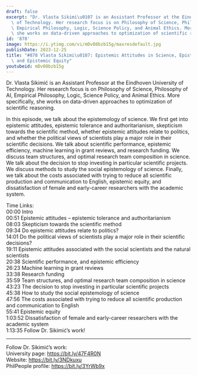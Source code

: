 ```yaml
---
draft: false
excerpt: "Dr. Vlasta Sikimi\u0107 is an Assistant Professor at the Eindhoven University\
  \ of Technology. Her research focus is on Philosophy of Science, Philosophy of AI,\
  \ Empirical Philosophy, Logic, Science Policy, and Animal Ethics. More specifically,\
  \ she works on data-driven approaches to optimization of scientific reasoning."
id: '878'
image: https://i.ytimg.com/vi/mDv08bzb15g/maxresdefault.jpg
publishDate: 2023-12-25
title: "#878 Vlasta Sikimi\u0107: Epistemic Attitudes in Science, Epistemic Efficiency,\
  \ and Epistemic Equity"
youtubeid: mDv08bzb15g
---
```

Dr. Vlasta Sikimić is an Assistant Professor at the Eindhoven University of Technology. Her research focus is on Philosophy of Science, Philosophy of AI, Empirical Philosophy, Logic, Science Policy, and Animal Ethics. More specifically, she works on data-driven approaches to optimization of scientific reasoning.

In this episode, we talk about the epistemology of science. We first get into epistemic attitudes, epistemic tolerance and authoritarianism, skepticism towards the scientific method, whether epistemic attitudes relate to politics, and whether the political views of scientists play a major role in their scientific decisions. We talk about scientific performance, epistemic efficiency, machine learning in grant reviews, and research funding. We discuss team structures, and optimal research team composition in science. We talk about the decision to stop investing in particular scientific projects. We discuss methods to study the social epistemology of science. Finally, we talk about the costs associated with trying to reduce all scientific production and communication to English, epistemic equity, and dissatisfaction of female and early-career researchers with the academic system.


Time Links:  
00:00  Intro  
00:51  Epistemic attitudes – epistemic tolerance and authoritarianism  
08:03  Skepticism towards the scientific method  
09:34  Do epistemic attitudes relate to politics?  
14:01  Do the political views of scientists play a major role in their scientific decisions?  
19:11  Epistemic attitudes associated with the social scientists and the natural scientists  
20:38  Scientific performance, and epistemic efficiency  
26:23  Machine learning in grant reviews  
33:38  Research funding  
35:59  Team structures, and optimal research team composition in science  
43:23  The decision to stop investing in particular scientific projects  
45:38  How to study the social epistemology of science  
47:56  The costs associated with trying to reduce all scientific production and communication to English  
55:41  Epistemic equity  
1:03:52  Dissatisfaction of female and early-career researchers with the academic system  
1:13:35  Follow Dr. Sikimić’s work!

---

Follow Dr. Sikimić’s work:  
University page: https://bit.ly/47F4R0N  
Website: https://bit.ly/3NDkuxu  
PhilPeople profile: https://bit.ly/3YrWb9x
